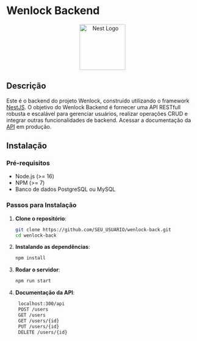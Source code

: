 # Wenlock Backend

<p align="center">
  <a href="http://nestjs.com/" target="blank"><img src="https://nestjs.com/img/logo-small.svg" width="120" alt="Nest Logo" /></a>
</p>

## Descrição

Este é o backend do projeto Wenlock, construído utilizando o framework [NestJS](https://nestjs.com/). O objetivo do Wenlock Backend é fornecer uma API RESTfull robusta e escalável para gerenciar usuários, realizar operações CRUD e integrar outras funcionalidades de backend. Acessar a documentação da [API](https://wenlock-bakcend-570703476738.southamerica-east1.run.app/api) em produção.

## Instalação

### Pré-requisitos

- Node.js (>= 16)
- NPM (>= 7)
- Banco de dados PostgreSQL ou MySQL

### Passos para Instalação

1. **Clone o repositório**:

   ```bash
   git clone https://github.com/SEU_USUARIO/wenlock-back.git
   cd wenlock-back
2. **Instalando as dependências**:

   ```bash
   npm install
3. **Rodar o servidor**:

   ```bash
   npm run start
   
4.  **Documentação da API**:
   
    ```bash
     localhost:300/api
     POST /users
     GET /users
     GET /users/{id}
     PUT /users/{id}
     DELETE /users/{id}


   


